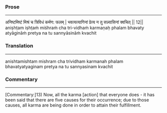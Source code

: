 ### Prose 
 --- 
अनिष्टमिष्टं मिश्रं च त्रिविधं कर्मण: फलम् |
भवत्यत्यागिनां प्रेत्य न तु सन्न्यासिनां क्वचित् || 12||
aniṣhṭam iṣhṭaṁ miśhraṁ cha tri-vidhaṁ karmaṇaḥ phalam
bhavaty atyāgināṁ pretya na tu sannyāsināṁ kvachit

### Translation 
 --- 
anishtamishtam mishram cha trividham karmanah phalam bhavatyatyaginam pretya na tu sannyasinam kvachit

### Commentary 
 --- 
[Commentary:]13) Now, all the karma [action] that everyone does - it has been said that there are five causes for their occurrence; due to those causes, all karma are being done in order to attain their fulfillment.